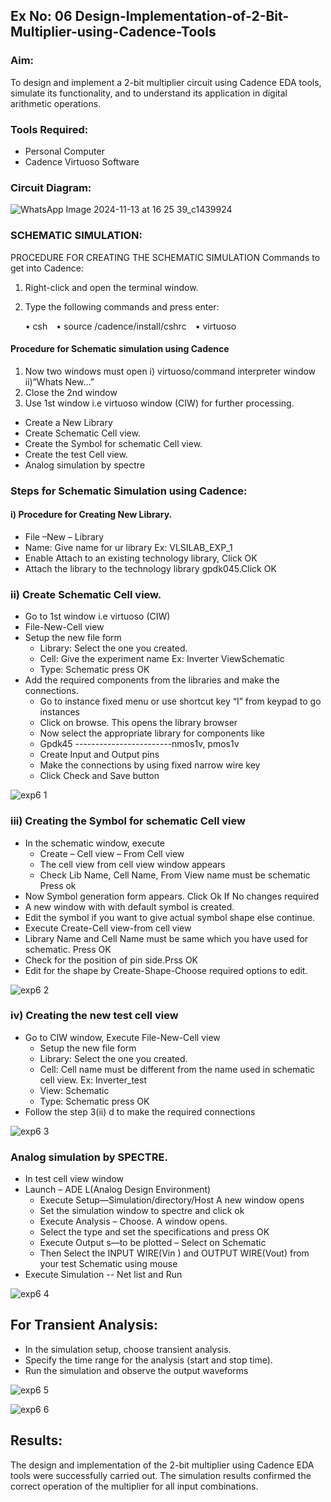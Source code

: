 ## Ex No: 06 Design-Implementation-of-2-Bit-Multiplier-using-Cadence-Tools 

### Aim:
To design and implement a 2-bit multiplier circuit using Cadence EDA tools, simulate its functionality, and to understand its application in digital arithmetic operations.

### Tools Required:
- Personal Computer
- Cadence Virtuoso Software
  
### Circuit Diagram:

![WhatsApp Image 2024-11-13 at 16 25 39_c1439924](https://github.com/user-attachments/assets/d9cd3034-570c-4b86-8847-b608ccb1c2b5)

### SCHEMATIC SIMULATION:
PROCEDURE FOR CREATING THE SCHEMATIC SIMULATION
Commands to get into Cadence:

1. Right-click and open the terminal window.
2. Type the following commands and press enter:
   
   • csh&emsp;• source /cadence/install/cshrc&emsp;• virtuoso


#### Procedure for Schematic simulation using Cadence
1.	Now two windows must open
    i) virtuoso/command interpreter window
  	ii)”Whats New…”
2.	Close the 2nd window
3.	Use 1st window i.e virtuoso window (CIW) for further processing.
   -	Create a New Library
   - Create Schematic Cell view.
   - Create the Symbol for schematic Cell view.
   - Create the test Cell view.
   - Analog simulation by spectre

### Steps for Schematic Simulation using Cadence:
#### i)	Procedure for Creating New Library.
-	File –New – Library
-	Name: Give name for ur library Ex: VLSILAB_EXP_1
-	Enable Attach to an existing technology library, Click OK
-	Attach the library to the technology library gpdk045.Click OK

### ii)	Create Schematic Cell view.
-	Go to 1st window i.e virtuoso (CIW)
-	File-New-Cell view
-	Setup the new file form
    + Library: Select the one you created.
    + Cell: Give the experiment name Ex: Inverter ViewSchematic
    + Type: Schematic press OK
-	Add the required components from the libraries and make the connections.
    + Go to instance fixed menu or use shortcut key “I” from keypad to go instances
    + Click on browse. This opens the library browser
    +	Now select the appropriate library for components like 
    +	Gpdk45 ------------------------nmos1v, pmos1v
    +	Create Input and Output pins
    +	Make the connections by using fixed narrow wire key
    +	Click Check and Save button


![exp6 1](https://github.com/user-attachments/assets/1a1da19d-c212-4062-8746-30fdec5fb389)


 
### iii)	Creating the Symbol for schematic Cell view

-	In the schematic window, execute 
    +	Create – Cell view – From Cell view
    +	The cell view from cell view window appears
    +	Check Lib Name, Cell Name, From View name must be schematic Press ok
-	Now Symbol generation form appears. Click Ok If No changes required
-	A new window with with default symbol is created.
- Edit the symbol if you want to give actual symbol shape else continue.
- Execute Create-Cell view-from cell view
- Library Name and Cell Name must be same which you have used for schematic. Press OK
- Check for the position of pin side.Prss OK
- Edit for the shape by Create-Shape-Choose required options to edit.

![exp6 2](https://github.com/user-attachments/assets/8e2650d0-32a0-44e7-8f1b-9d642fa14915)


### iv)	Creating the new test cell view

-	Go to CIW window, Execute File-New-Cell view
    +	Setup the new file form
    +	Library: Select the one you created.
    +	Cell: Cell name must be different from the name used in schematic cell view. Ex: Inverter_test
    +	View: Schematic
    +	Type: Schematic press OK
-	Follow the step 3(ii) d to make the required connections

![exp6 3](https://github.com/user-attachments/assets/571ac6b6-532f-4f38-a91a-5ec41687a6d2)

### Analog simulation by SPECTRE.
-	In test cell view window
-	Launch – ADE L(Analog Design Environment)
    +	Execute Setup—Simulation/directory/Host A new window opens
    +	Set the simulation window to spectre and click ok
    +	Execute Analysis – Choose. A window opens.
    +	Select the type and set the specifications and press OK
    +	Execute Output s—to be plotted – Select on Schematic
    +	Then Select the INPUT WIRE(Vin ) and OUTPUT WIRE(Vout) from your test Schematic using mouse
-	Execute Simulation -- Net list and Run

![exp6 4](https://github.com/user-attachments/assets/8c18a874-225d-4b07-b903-ca25ca15546c)

##  For Transient Analysis:
  - In the simulation setup, choose transient analysis.
  - Specify the time range for the analysis (start and stop time).
  - Run the simulation and observe the output waveforms
  
![exp6 5](https://github.com/user-attachments/assets/87d57d16-0fdd-4855-8fce-97351defecb0)

![exp6 6](https://github.com/user-attachments/assets/327db000-2087-4be5-9a80-1afa2b4ed22d)

## Results:
The design and implementation of the 2-bit multiplier using Cadence EDA tools were successfully carried out. The simulation results confirmed the correct operation of the multiplier for all input combinations. 

